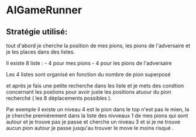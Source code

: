 # AIGameRunner

## Stratégie utilisé:

tout d'abord je cherche la position de mes pions, les pions de l'adversaire  et je les places dans des listes. 

Il existe 8 liste : - 4 pour mes pions 
					- 4 pour les pions de l'adversaire 

Les 4 listes sont organisé en fonction du nombre de pion superposé 

et aprés je fais une petite recherche dans les liste et je mets des condtion concernant les postions pour avoir juste les positions atuour du pion recherché ( les 8 déplacements possibles ).

Par exemple  il existe un niveau 4 est le pion dans le top n'est pas le mien, la je cherche premiérement dans la liste des nivveaux 1 de mes pions qui sont autour et je trouve pas je passe et cherche un niveau 3 et si je ne trouve aucun pion autour je passe jusqu'au trouver le move le moins risqué .

 



